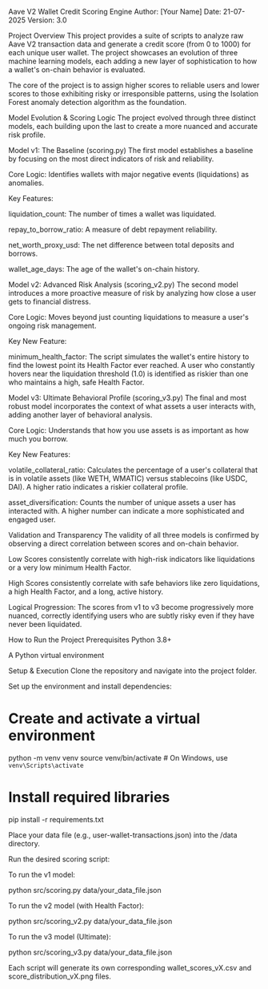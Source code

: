 Aave V2 Wallet Credit Scoring Engine
Author: [Your Name]
Date: 21-07-2025
Version: 3.0

Project Overview
This project provides a suite of scripts to analyze raw Aave V2 transaction data and generate a credit score (from 0 to 1000) for each unique user wallet. The project showcases an evolution of three machine learning models, each adding a new layer of sophistication to how a wallet's on-chain behavior is evaluated.

The core of the project is to assign higher scores to reliable users and lower scores to those exhibiting risky or irresponsible patterns, using the Isolation Forest anomaly detection algorithm as the foundation.

Model Evolution & Scoring Logic
The project evolved through three distinct models, each building upon the last to create a more nuanced and accurate risk profile.

Model v1: The Baseline (scoring.py)
The first model establishes a baseline by focusing on the most direct indicators of risk and reliability.

Core Logic: Identifies wallets with major negative events (liquidations) as anomalies.

Key Features:

liquidation_count: The number of times a wallet was liquidated.

repay_to_borrow_ratio: A measure of debt repayment reliability.

net_worth_proxy_usd: The net difference between total deposits and borrows.

wallet_age_days: The age of the wallet's on-chain history.

Model v2: Advanced Risk Analysis (scoring_v2.py)
The second model introduces a more proactive measure of risk by analyzing how close a user gets to financial distress.

Core Logic: Moves beyond just counting liquidations to measure a user's ongoing risk management.

Key New Feature:

minimum_health_factor: The script simulates the wallet's entire history to find the lowest point its Health Factor ever reached. A user who constantly hovers near the liquidation threshold (1.0) is identified as riskier than one who maintains a high, safe Health Factor.

Model v3: Ultimate Behavioral Profile (scoring_v3.py)
The final and most robust model incorporates the context of what assets a user interacts with, adding another layer of behavioral analysis.

Core Logic: Understands that how you use assets is as important as how much you borrow.

Key New Features:

volatile_collateral_ratio: Calculates the percentage of a user's collateral that is in volatile assets (like WETH, WMATIC) versus stablecoins (like USDC, DAI). A higher ratio indicates a riskier collateral profile.

asset_diversification: Counts the number of unique assets a user has interacted with. A higher number can indicate a more sophisticated and engaged user.

Validation and Transparency
The validity of all three models is confirmed by observing a direct correlation between scores and on-chain behavior.

Low Scores consistently correlate with high-risk indicators like liquidations or a very low minimum Health Factor.

High Scores consistently correlate with safe behaviors like zero liquidations, a high Health Factor, and a long, active history.

Logical Progression: The scores from v1 to v3 become progressively more nuanced, correctly identifying users who are subtly risky even if they have never been liquidated.

How to Run the Project
Prerequisites
Python 3.8+

A Python virtual environment

Setup & Execution
Clone the repository and navigate into the project folder.

Set up the environment and install dependencies:

# Create and activate a virtual environment
python -m venv venv
source venv/bin/activate  # On Windows, use `venv\Scripts\activate`

# Install required libraries
pip install -r requirements.txt

Place your data file (e.g., user-wallet-transactions.json) into the /data directory.

Run the desired scoring script:

To run the v1 model:

python src/scoring.py data/your_data_file.json

To run the v2 model (with Health Factor):

python src/scoring_v2.py data/your_data_file.json

To run the v3 model (Ultimate):

python src/scoring_v3.py data/your_data_file.json

Each script will generate its own corresponding wallet_scores_vX.csv and score_distribution_vX.png files.
